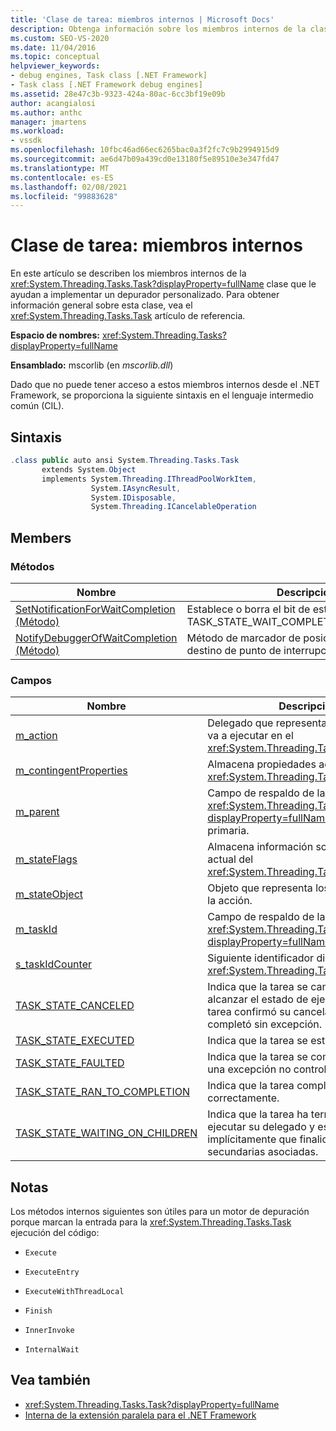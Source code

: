 ```yaml
---
title: 'Clase de tarea: miembros internos | Microsoft Docs'
description: Obtenga información sobre los miembros internos de la clase System. Threading. Tasks. Task que le ayudarán a implementar un depurador personalizado.
ms.custom: SEO-VS-2020
ms.date: 11/04/2016
ms.topic: conceptual
helpviewer_keywords:
- debug engines, Task class [.NET Framework]
- Task class [.NET Framework debug engines]
ms.assetid: 28e47c3b-9323-424a-80ac-6cc3bf19e09b
author: acangialosi
ms.author: anthc
manager: jmartens
ms.workload:
- vssdk
ms.openlocfilehash: 10fbc46ad66ec6265bac0a3f2fc7c9b2994915d9
ms.sourcegitcommit: ae6d47b09a439cd0e13180f5e89510e3e347fd47
ms.translationtype: MT
ms.contentlocale: es-ES
ms.lasthandoff: 02/08/2021
ms.locfileid: "99883628"
---
```

# <a name="task-class---internal-members"></a>Clase de tarea: miembros internos
En este artículo se describen los miembros internos de la <xref:System.Threading.Tasks.Task?displayProperty=fullName> clase que le ayudan a implementar un depurador personalizado. Para obtener información general sobre esta clase, vea el <xref:System.Threading.Tasks.Task> artículo de referencia.

 **Espacio de nombres:** <xref:System.Threading.Tasks?displayProperty=fullName>

 **Ensamblado:** mscorlib (en *mscorlib.dll*)

 Dado que no puede tener acceso a estos miembros internos desde el .NET Framework, se proporciona la siguiente sintaxis en el lenguaje intermedio común (CIL).

## <a name="syntax"></a>Sintaxis

```csharp
.class public auto ansi System.Threading.Tasks.Task
       extends System.Object
       implements System.Threading.IThreadPoolWorkItem,
                  System.IAsyncResult,
                  System.IDisposable,
                  System.Threading.ICancelableOperation
```

## <a name="members"></a>Members

### <a name="methods"></a>Métodos

|Nombre|Descripción|
|----------|-----------------|
|[SetNotificationForWaitCompletion (Método)](../../extensibility/debugger/setnotificationforwaitcompletion-method.md)|Establece o borra el bit de estado de TASK_STATE_WAIT_COMPLETION_NOTIFICATION.|
|[NotifyDebuggerOfWaitCompletion (Método)](../../extensibility/debugger/notifydebuggerofwaitcompletion-method.md)|Método de marcador de posición utilizado como destino de punto de interrupción por el depurador.|

### <a name="fields"></a>Campos

|Nombre|Descripción|
|----------|-----------------|
|[m_action](../../extensibility/debugger/m-action-field.md)|Delegado que representa el código que se va a ejecutar en el <xref:System.Threading.Tasks.Task> objeto.|
|[m_contingentProperties](../../extensibility/debugger/m-contingentproperties-field.md)|Almacena propiedades adicionales del <xref:System.Threading.Tasks.Task> objeto.|
|[m_parent](../../extensibility/debugger/m-parent-field.md)|Campo de respaldo de la <xref:System.Threading.Tasks.Task?displayProperty=fullName> propiedad primaria.|
|[m_stateFlags](../../extensibility/debugger/m-stateflags-field.md)|Almacena información sobre el estado actual del <xref:System.Threading.Tasks.Task> objeto.|
|[m_stateObject](../../extensibility/debugger/m-stateobject-field.md)|Objeto que representa los datos que usará la acción.|
|[m_taskId](../../extensibility/debugger/m-taskid-field.md)|Campo de respaldo de la <xref:System.Threading.Tasks.Task.Id%2A?displayProperty=fullName> propiedad.|
|[s_taskIdCounter](../../extensibility/debugger/s-taskidcounter-field.md)|Siguiente identificador disponible para un <xref:System.Threading.Tasks.Task> objeto.|
|[TASK_STATE_CANCELED](../../extensibility/debugger/task-state-canceled-field.md)|Indica que la tarea se canceló antes de alcanzar el estado de ejecución, o que la tarea confirmó su cancelación y se completó sin excepción.|
|[TASK_STATE_EXECUTED](../../extensibility/debugger/task-state-executed-field.md)|Indica que la tarea se está ejecutando.|
|[TASK_STATE_FAULTED](../../extensibility/debugger/task-state-faulted-field.md)|Indica que la tarea se completó debido a una excepción no controlada.|
|[TASK_STATE_RAN_TO_COMPLETION](../../extensibility/debugger/task-state-ran-to-completion-field.md)|Indica que la tarea completó la ejecución correctamente.|
|[TASK_STATE_WAITING_ON_CHILDREN](../../extensibility/debugger/task-state-waiting-on-children-field.md)|Indica que la tarea ha terminado de ejecutar su delegado y está esperando implícitamente que finalicen las tareas secundarias asociadas.|

## <a name="remarks"></a>Notas
 Los métodos internos siguientes son útiles para un motor de depuración porque marcan la entrada para la <xref:System.Threading.Tasks.Task> ejecución del código:

- `Execute`

- `ExecuteEntry`

- `ExecuteWithThreadLocal`

- `Finish`

- `InnerInvoke`

- `InternalWait`

## <a name="see-also"></a>Vea también
- <xref:System.Threading.Tasks.Task?displayProperty=fullName>
- [Interna de la extensión paralela para el .NET Framework](../../extensibility/debugger/parallel-extension-internals-for-the-dotnet-framework.md)
